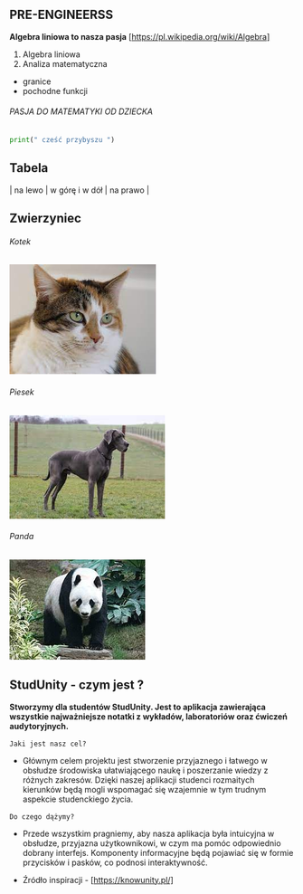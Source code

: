 ## PRE-ENGINEERSS
**Algebra liniowa to nasza pasja** 
[https://pl.wikipedia.org/wiki/Algebra] 
1. Algebra liniowa
2. Analiza matematyczna
- granice 
- pochodne funkcji
###### PASJA DO MATEMATYKI OD DZIECKA
```python
print(" cześć przybyszu ")
```
## Tabela 
| na lewo    | w górę i w dół  | na prawo  |

## Zwierzyniec
###### Kotek        
![cat](Animals/cat.jpg)
###### Piesek
![dog](Animals/dog.jpg)
###### Panda
![panda](Animals/panda.jpg)

## StudUnity - czym jest ?
**Stworzymy dla studentów StudUnity. Jest to aplikacja zawierająca wszystkie najważniejsze notatki z wykładów, laboratoriów oraz ćwiczeń audytoryjnych.**
```
Jaki jest nasz cel?
```

- Głównym celem projektu jest stworzenie przyjaznego i łatwego w obsłudze środowiska ułatwiającego naukę i poszerzanie wiedzy z różnych zakresów. Dzięki naszej aplikacji studenci rozmaitych kierunków będą mogli wspomagać się wzajemnie w tym trudnym aspekcie studenckiego życia.

```
Do czego dążymy?
```
 - Przede wszystkim pragniemy, aby nasza aplikacja była intuicyjna w obsłudze, przyjazna użytkownikowi, w czym ma pomóc odpowiednio dobrany interfejs. Komponenty informacyjne będą pojawiać się w formie przycisków i pasków, co podnosi interaktywność.
 
 - Źródło inspiracji -
[https://knowunity.pl/] 

